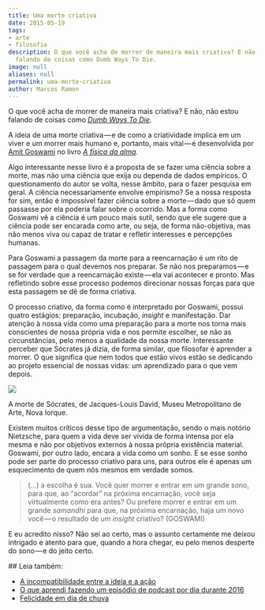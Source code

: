 ```yaml
---
title: Uma morte criativa
date: 2015-05-19
tags:
- arte
- filosofia
description: O que você acha de morrer de maneira mais criativa? E não, não estou
  falando de coisas como Dumb Ways To Die.
image: null
aliases: null
permalink: uma-morte-criativa
author: Marcos Ramon
---
```

O que você acha de morrer de maneira mais criativa? E não, não estou falando de coisas como [_Dumb Ways To Die_](http://dumbwaystodie.com/).

A ideia de uma morte criativa — e de como a criatividade implica em um viver e um morrer mais humano e, portanto, mais vital — é desenvolvida por [Amit Goswami](http://www.amitgoswami.org/) no livro [_A física da alma_](https://www.dropbox.com/s/u9dp8obe4c0601l/GOSWAMI_Amit%20-%20A%20fisica%20da%20alma.pdf?dl=0)_._

Algo interessante nesse livro é a proposta de se fazer uma ciência sobre a morte, mas não uma ciência que exija ou dependa de dados empíricos. O questionamento do autor se volta, nesse âmbito, para o fazer pesquisa em geral. A ciência necessariamente envolve empirismo? Se a nossa resposta for sim, então é impossível fazer ciência sobre a morte — dado que só quem passasse por ela poderia falar sobre o ocorrido. Mas a forma como Goswami vê a ciência é um pouco mais sutil, sendo que ele sugere que a ciência pode ser encarada como arte, ou seja, de forma não-objetiva, mas não menos viva ou capaz de tratar e refletir interesses e percepções humanas.

Para Goswami a passagem da morte para a reencarnação é um rito de passagem para o qual devemos nos preparar. Se não nos preparamos — e se for verdade que a reencarnação existe — ela vai acontecer e pronto. Mas refletindo sobre esse processo podemos direcionar nossas forças para que esta passagem se dê de forma criativa.

O processo criativo, da forma como é interpretado por Goswami, possui quatro estágios: preparação, incubação, _insight_ e manifestação. Dar atenção à nossa vida como uma preparação para a morte nos torna mais conscientes de nossa própria vida e nos permite escolher, se não as circunstâncias, pelo menos a qualidade da nossa morte. Interessante perceber que Sócrates já dizia, de forma similar, que filosofar é aprender a morrer. O que significa que nem todos que estão vivos estão se dedicando ao projeto essencial de nossas vidas: um aprendizado para o que vem depois.

<img src="/assets/img/uma-morte criativa-medium.jpeg">

A morte de Sócrates, de Jacques-Louis David, Museu Metropolitano de Arte, Nova Iorque.

Existem muitos críticos desse tipo de argumentação, sendo o mais notório Nietzsche, para quem a vida deve ser vivida de forma intensa por ela mesma e não por objetivos externos à nossa própria existência material. Goswami, por outro lado, encara a vida como um sonho. E se esse sonho pode ser parte do processo criativo para uns, para outros ele é apenas um esquecimento de quem nós mesmos em verdade somos.

> (…) a escolha é sua. Você quer morrer e entrar em um grande sono, para que, ao “acordar” na próxima encarnação, você seja virtualmente como era antes? Ou prefere morrer e entrar em um grande _samandhi_ para que, na próxima encarnação, haja um novo você — o resultado de um _insight_ criativo? (GOSWAMI)

E eu acredito nisso? Não sei ao certo, mas o assunto certamente me deixou intrigado e atento para que, quando a hora chegar, eu pelo menos desperte do sono — e do jeito certo.


<div class="leia-tambem" markdown="1">
## Leia também:

- <a href="/a-incompatibilidade-entre-a-ideia-e-a-acao">A incompatibilidade entre a ideia e a ação</a>
- <a href="/o-que-aprendi-fazendo-um-episodio-de-podcast-por-dia-durante-2016">O que aprendi fazendo um episódio de podcast por dia durante 2016</a>
- <a href="/felicidade-em-dia-de-chuva">Felicidade em dia de chuva</a>
</div>